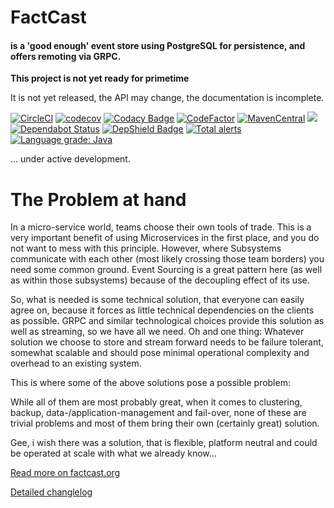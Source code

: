 # FactCast 

#### is a 'good enough' event store using PostgreSQL for persistence, and offers remoting via GRPC.

**This project is not yet ready for primetime**

It is not yet released, the API may change, the documentation is incomplete.

[![CircleCI](https://circleci.com/gh/Mercateo/factcast.svg?style=shield)](https://circleci.com/gh/Mercateo/factcast)
[![codecov](https://codecov.io/gh/Mercateo/factcast/branch/master/graph/badge.svg)](https://codecov.io/gh/Mercateo/factcast)
[![Codacy Badge](https://api.codacy.com/project/badge/Grade/dd5921cfeb81482db72fa8d9df68048f)](https://www.codacy.com/app/uwe/factcast?utm_source=github.com&utm_medium=referral&utm_content=uweschaefer/factcast&utm_campaign=badger)
[![CodeFactor](https://www.codefactor.io/repository/github/mercateo/factcast/badge)](https://www.codefactor.io/repository/github/mercateo/factcast)
[![MavenCentral](https://img.shields.io/maven-central/v/org.factcast/factcast.svg)](http://search.maven.org/#search%7Cgav%7C1%7Cg%3A%22org.factcast%22)
<a href="https://www.apache.org/licenses/LICENSE-2.0">
    <img class="inline" src="https://img.shields.io/badge/license-ASL2-green.svg?style=flat">
</a>
[![Dependabot Status](https://api.dependabot.com/badges/status?host=github&repo=Mercateo/factcast)](https://dependabot.com)
[![DepShield Badge](https://depshield.sonatype.org/badges/Mercateo/factcast/depshield.svg)](https://depshield.github.io)
[![Total alerts](https://img.shields.io/lgtm/alerts/g/Mercateo/factcast.svg?logo=lgtm&logoWidth=18)](https://lgtm.com/projects/g/Mercateo/factcast/alerts/)
[![Language grade: Java](https://img.shields.io/lgtm/grade/java/g/Mercateo/factcast.svg?logo=lgtm&logoWidth=18)](https://lgtm.com/projects/g/Mercateo/factcast/context:java)


... under active development.

# The Problem at hand

In a micro-service world, teams choose their own tools of trade. This is a very important benefit of using Microservices in the first place, and you do not want to mess with this principle. However, where Subsystems communicate with each other (most likely crossing those team borders) you need some common ground. Event Sourcing is a great pattern here (as well as within those subsystems) because of the decoupling effect of its use.

So, what is needed is some technical solution, that everyone can easily agree on, because it forces as little technical dependencies on the clients as possible.
GRPC and similar technological choices provide this solution as well as streaming, so we have all we need. Oh and one thing: Whatever solution we choose to store and stream forward needs to be failure tolerant, somewhat scalable and should pose minimal operational complexity and overhead to an existing system.

This is where some of the above solutions pose a possible problem:

While all of them are most probably great, when it comes to clustering, backup, data-/application-management and fail-over, none of these are trivial problems and most of them bring their own (certainly great) solution.

Gee, i wish there was a solution, that is flexible, platform neutral and could be operated at scale with what we already know...

[Read more on factcast.org](https://factcast.org)

[Detailed changlelog](https://docs.factcast.org/changelog)

